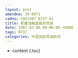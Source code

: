 ```yaml
---
layout: post
amendno: 39-0071
cadno: CAD1987-B737-01
title: 机翼油箱盖板的改装
date: 1987-02-06 00:00:00 +0800
tags: B737
categories: 中国民航局适航司
---
```


* content
{:toc}


